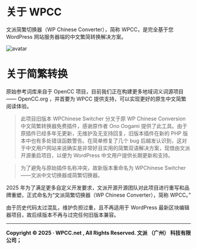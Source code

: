 # 关于 WPCC

文派简繁切换器（WP Chinese Converter），简称 WPCC，是完全基于您 WordPress 网站服务器端的中文繁简转换解决方案。

![avatar](https://img.feibisi.com/2021/03/wpchinese-switcher-banner-1544x500-1.png)

# 关于简繁转换

原始参考词库来自于 OpenCC 项目，目前我们正在构建更多地域词义词源项目—— OpenCC.org ，并首要为 WPCC 提供支持，可以实现更好的原生中文简繁阅读体验。


>此项目旧版本 WPChinese Switcher 分叉于原 WP Chinese Conversion 中文简繁转换器免费插件，感谢原作者 Ono Oogami 提供了此工具。由于原插件已经多年无更新，无维护及无支持回复，旧版本插件在新的 PHP 版本中也有多处错误函数警告。在简单修复了几个 bug 后越发认识到，这对于中文用户网站来说确实是非常好且实用的简繁双语解决方案，现借由文派开源重启项目，以便为 WordPress 中文用户提供长期更新和支持。

>为了避免与原始插件名称冲突，故新版本重命名为 WPChinese Switcher ——文派中文切换器或简繁切换器。

2025 年为了满足更多自定义开发要求，文派开源开源团队对此项目进行重写和品牌重塑，正式命名为“文派简繁切换器（WP Chinese Converter），简称 WPCC。” 

由于历史代码太过混乱，维护负担过重，且不再适用于 WordPress 最新区块编辑器项目，故后续版本不再与过完任何旧版本兼容。

---

**Copyright © 2025 · WPCC.net , All Rights Reserved. 文派 （广州） 科技有限公司；**
